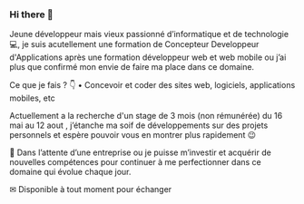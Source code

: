 ### Hi there 👋

Jeune développeur mais vieux passionné d’informatique et de technologie 💻, je suis acutellement une formation de Concepteur Developpeur d'Applications après une formation développeur web et web mobile ou j’ai plus que confirmé mon envie de faire ma place dans ce domaine.

Ce que je fais ? 👇
• Concevoir et coder des sites web, logiciels, applications mobiles, etc 

Actuellement a la recherche d'un stage de 3 mois (non rémunérée) du 16 mai au 12 aout , j’étanche ma soif de développements sur des projets personnels et espère pouvoir vous en montrer plus rapidement 😉

😬 Dans l’attente d’une entreprise ou je puisse m’investir et acquérir de nouvelles compétences pour continuer à me perfectionner dans ce domaine qui évolue chaque jour. 

✉ Disponible à tout moment pour échanger

